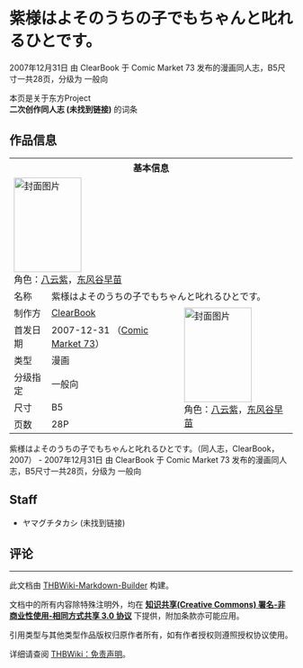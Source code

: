 # 紫様はよそのうちの子でもちゃんと叱れるひとです。

<!-- source html: G:\repos\THBWiki-Markdown-Builder\THBWikiMarkdown\Temp\main\a\ae\ns0%3A%E7%B4%AB%E6%A7%98%E3%81%AF%E3%82%88%E3%81%9D%E3%81%AE%E3%81%86%E3%81%A1%E3%81%AE%E5%AD%90%E3%81%A7%E3%82%82%E3%81%A1%E3%82%83%E3%82%93%E3%81%A8%E5%8F%B1%E3%82%8C%E3%82%8B%E3%81%B2%E3%81%A8%E3%81%A7%E3%81%99%E3%80%82.html -->

2007年12月31日 由 ClearBook 于 Comic Market 73 发布的漫画同人志，B5尺寸一共28页，分级为 一般向

本页是关于东方Project  
 **二次创作同人志 (未找到链接)** 的词条
## 作品信息

<table><tbody><tr><th colspan="3">基本信息</th></tr><tr><td class="cover-artwork-mobile" colspan="2"><a href="./文件-紫様はよそのうちの子でもちゃんと叱れるひとです。封面.jpg.md" class="image" title="封面图片"><img alt="封面图片" src="https://upload.thwiki.cc/thumb/a/ac/%E7%B4%AB%E6%A7%98%E3%81%AF%E3%82%88%E3%81%9D%E3%81%AE%E3%81%86%E3%81%A1%E3%81%AE%E5%AD%90%E3%81%A7%E3%82%82%E3%81%A1%E3%82%83%E3%82%93%E3%81%A8%E5%8F%B1%E3%82%8C%E3%82%8B%E3%81%B2%E3%81%A8%E3%81%A7%E3%81%99%E3%80%82%E5%B0%81%E9%9D%A2.jpg/120px-%E7%B4%AB%E6%A7%98%E3%81%AF%E3%82%88%E3%81%9D%E3%81%AE%E3%81%86%E3%81%A1%E3%81%AE%E5%AD%90%E3%81%A7%E3%82%82%E3%81%A1%E3%82%83%E3%82%93%E3%81%A8%E5%8F%B1%E3%82%8C%E3%82%8B%E3%81%B2%E3%81%A8%E3%81%A7%E3%81%99%E3%80%82%E5%B0%81%E9%9D%A2.jpg" decoding="async" loading="lazy" width="120" height="168" srcset="https://upload.thwiki.cc/thumb/a/ac/%E7%B4%AB%E6%A7%98%E3%81%AF%E3%82%88%E3%81%9D%E3%81%AE%E3%81%86%E3%81%A1%E3%81%AE%E5%AD%90%E3%81%A7%E3%82%82%E3%81%A1%E3%82%83%E3%82%93%E3%81%A8%E5%8F%B1%E3%82%8C%E3%82%8B%E3%81%B2%E3%81%A8%E3%81%A7%E3%81%99%E3%80%82%E5%B0%81%E9%9D%A2.jpg/180px-%E7%B4%AB%E6%A7%98%E3%81%AF%E3%82%88%E3%81%9D%E3%81%AE%E3%81%86%E3%81%A1%E3%81%AE%E5%AD%90%E3%81%A7%E3%82%82%E3%81%A1%E3%82%83%E3%82%93%E3%81%A8%E5%8F%B1%E3%82%8C%E3%82%8B%E3%81%B2%E3%81%A8%E3%81%A7%E3%81%99%E3%80%82%E5%B0%81%E9%9D%A2.jpg 1.5x, https://upload.thwiki.cc/thumb/a/ac/%E7%B4%AB%E6%A7%98%E3%81%AF%E3%82%88%E3%81%9D%E3%81%AE%E3%81%86%E3%81%A1%E3%81%AE%E5%AD%90%E3%81%A7%E3%82%82%E3%81%A1%E3%82%83%E3%82%93%E3%81%A8%E5%8F%B1%E3%82%8C%E3%82%8B%E3%81%B2%E3%81%A8%E3%81%A7%E3%81%99%E3%80%82%E5%B0%81%E9%9D%A2.jpg/240px-%E7%B4%AB%E6%A7%98%E3%81%AF%E3%82%88%E3%81%9D%E3%81%AE%E3%81%86%E3%81%A1%E3%81%AE%E5%AD%90%E3%81%A7%E3%82%82%E3%81%A1%E3%82%83%E3%82%93%E3%81%A8%E5%8F%B1%E3%82%8C%E3%82%8B%E3%81%B2%E3%81%A8%E3%81%A7%E3%81%99%E3%80%82%E5%B0%81%E9%9D%A2.jpg 2x" data-file-width="1143" data-file-height="1600"></a><div class="cover-char">角色：<a href="./八云紫.md" title="八云紫">八云紫</a>，<a href="./东风谷早苗.md" title="东风谷早苗">东风谷早苗</a></div></td>
</tr><tr><td class="label">名称</td><td colspan="2"> 紫様はよそのうちの子でもちゃんと叱れるひとです。 </td></tr><tr><td class="label">制作方</td><td><a href="./ClearBook.md" title="ClearBook">ClearBook</a></td><td class="cover-artwork" rowspan="6" style="min-width:168px;"><a href="./文件-紫様はよそのうちの子でもちゃんと叱れるひとです。封面.jpg.md" class="image" title="封面图片"><img alt="封面图片" src="https://upload.thwiki.cc/thumb/a/ac/%E7%B4%AB%E6%A7%98%E3%81%AF%E3%82%88%E3%81%9D%E3%81%AE%E3%81%86%E3%81%A1%E3%81%AE%E5%AD%90%E3%81%A7%E3%82%82%E3%81%A1%E3%82%83%E3%82%93%E3%81%A8%E5%8F%B1%E3%82%8C%E3%82%8B%E3%81%B2%E3%81%A8%E3%81%A7%E3%81%99%E3%80%82%E5%B0%81%E9%9D%A2.jpg/120px-%E7%B4%AB%E6%A7%98%E3%81%AF%E3%82%88%E3%81%9D%E3%81%AE%E3%81%86%E3%81%A1%E3%81%AE%E5%AD%90%E3%81%A7%E3%82%82%E3%81%A1%E3%82%83%E3%82%93%E3%81%A8%E5%8F%B1%E3%82%8C%E3%82%8B%E3%81%B2%E3%81%A8%E3%81%A7%E3%81%99%E3%80%82%E5%B0%81%E9%9D%A2.jpg" decoding="async" loading="lazy" width="120" height="168" srcset="https://upload.thwiki.cc/thumb/a/ac/%E7%B4%AB%E6%A7%98%E3%81%AF%E3%82%88%E3%81%9D%E3%81%AE%E3%81%86%E3%81%A1%E3%81%AE%E5%AD%90%E3%81%A7%E3%82%82%E3%81%A1%E3%82%83%E3%82%93%E3%81%A8%E5%8F%B1%E3%82%8C%E3%82%8B%E3%81%B2%E3%81%A8%E3%81%A7%E3%81%99%E3%80%82%E5%B0%81%E9%9D%A2.jpg/180px-%E7%B4%AB%E6%A7%98%E3%81%AF%E3%82%88%E3%81%9D%E3%81%AE%E3%81%86%E3%81%A1%E3%81%AE%E5%AD%90%E3%81%A7%E3%82%82%E3%81%A1%E3%82%83%E3%82%93%E3%81%A8%E5%8F%B1%E3%82%8C%E3%82%8B%E3%81%B2%E3%81%A8%E3%81%A7%E3%81%99%E3%80%82%E5%B0%81%E9%9D%A2.jpg 1.5x, https://upload.thwiki.cc/thumb/a/ac/%E7%B4%AB%E6%A7%98%E3%81%AF%E3%82%88%E3%81%9D%E3%81%AE%E3%81%86%E3%81%A1%E3%81%AE%E5%AD%90%E3%81%A7%E3%82%82%E3%81%A1%E3%82%83%E3%82%93%E3%81%A8%E5%8F%B1%E3%82%8C%E3%82%8B%E3%81%B2%E3%81%A8%E3%81%A7%E3%81%99%E3%80%82%E5%B0%81%E9%9D%A2.jpg/240px-%E7%B4%AB%E6%A7%98%E3%81%AF%E3%82%88%E3%81%9D%E3%81%AE%E3%81%86%E3%81%A1%E3%81%AE%E5%AD%90%E3%81%A7%E3%82%82%E3%81%A1%E3%82%83%E3%82%93%E3%81%A8%E5%8F%B1%E3%82%8C%E3%82%8B%E3%81%B2%E3%81%A8%E3%81%A7%E3%81%99%E3%80%82%E5%B0%81%E9%9D%A2.jpg 2x" data-file-width="1143" data-file-height="1600"></a><div class="cover-char">角色：<a href="./八云紫.md" title="八云紫">八云紫</a>，<a href="./东风谷早苗.md" title="东风谷早苗">东风谷早苗</a></div></td>
</tr><tr><td class="label">首发日期</td><td>2007-12-31&#160;（<a href="/展会作品列表?e=Comic+Market%2373">Comic Market 73</a>）</td></tr><tr><td class="label">类型</td><td>漫画</td></tr><tr><td class="label">分级指定</td><td>一般向</td></tr><tr><td class="label">尺寸</td><td>B5</td></tr><tr><td class="label">页数</td><td>28P</td></tr></tbody></table>

紫様はよそのうちの子でもちゃんと叱れるひとです。（同人志，ClearBook，2007） - 2007年12月31日 由 ClearBook 于 Comic Market 73 发布的漫画同人志，B5尺寸一共28页，分级为 一般向
## Staff
- ヤマグチタカシ (未找到链接)

## 评论




---

此文档由 [THBWiki-Markdown-Builder](https://github.com/Delsin-Yu/THBWiki-Markdown-Builder) 构建。

文档中的所有内容除特殊注明外，均在 [**知识共享(Creative Commons) 署名-非商业性使用-相同方式共享 3.0 协议**](https://creativecommons.org/licenses/by-sa/3.0/deed.zh-hans) 下提供，附加条款亦可能应用。

引用类型与其他类型作品版权归原作者所有，如有作者授权则遵照授权协议使用。

详细请查阅 [THBWiki：免责声明](https://thbwiki.cc/THBWiki:%E5%85%8D%E8%B4%A3%E5%A3%B0%E6%98%8E)。

